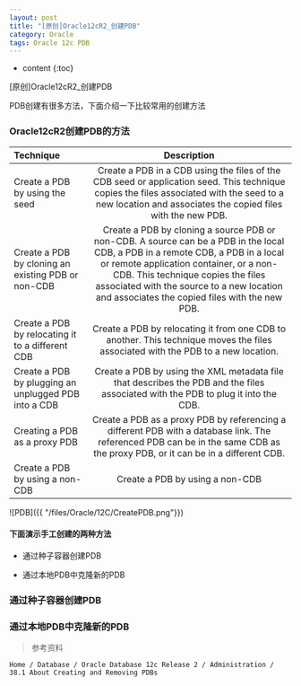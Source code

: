 ```yaml
---
layout: post
title: "[原创]Oracle12cR2_创建PDB"
category: Oracle
tags: Oracle 12c PDB
---
```


* content
{:toc}


[原创]Oracle12cR2_创建PDB

PDB创建有很多方法，下面介绍一下比较常用的创建方法








### Oracle12cR2创建PDB的方法


| Technique | Description | 
| :--- | :----: |
| Create a PDB by using the seed | Create a PDB in a CDB using the files of the CDB seed or application seed. This technique copies the files associated with the seed to a new location and associates the copied files with the new PDB. |
| Create a PDB by cloning an existing PDB or non-CDB| Create a PDB by cloning a source PDB or non-CDB. A source can be a PDB in the local CDB, a PDB in a remote CDB, a PDB in a local or remote application container, or a non-CDB. This technique copies the files associated with the source to a new location and associates the copied files with the new PDB.|
| Create a PDB by relocating it to a different CDB  | Create a PDB by relocating it from one CDB to another. This technique moves the files associated with the PDB to a new location. |
| Create a PDB by plugging an unplugged PDB into a CDB | Create a PDB by using the XML metadata file that describes the PDB and the files associated with the PDB to plug it into the CDB. |
| Creating a PDB as a proxy PDB | Create a PDB as a proxy PDB by referencing a different PDB with a database link. The referenced PDB can be in the same CDB as the proxy PDB, or it can be in a different CDB. |
| Create a PDB by using a non-CDB | Create a PDB by using a non-CDB |


![PDB]({{ "/files/Oracle/12C/CreatePDB.png"}})	



#### 下面演示手工创建的两种方法

* 通过种子容器创建PDB

* 通过本地PDB中克隆新的PDB

### 通过种子容器创建PDB



### 通过本地PDB中克隆新的PDB




> 参考资料

	Home / Database / Oracle Database 12c Release 2 / Administration / 38.1 About Creating and Removing PDBs
	
~~~ 完工 LinHong 2017/09/11 ~~~~
